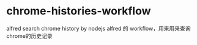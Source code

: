 # chrome-histories-workflow
alfred search chrome history by nodejs
alfred 的 workflow，用来用来查询chrome的历史记录
